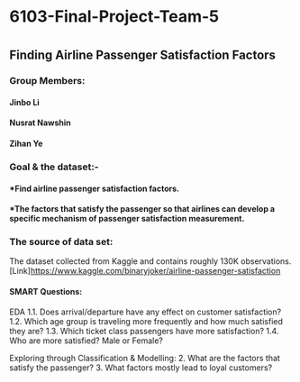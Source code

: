 # 6103-Final-Project-Team-5
#
## Finding Airline Passenger Satisfaction Factors
### Group Members:
#### Jinbo Li
#### Nusrat Nawshin
#### Zihan Ye

### Goal & the dataset:-
#### *Find airline passenger satisfaction factors. 
#### *The factors that satisfy the passenger so that airlines can develop a specific mechanism of passenger satisfaction measurement.

### The source of data set:
The dataset collected from Kaggle and contains roughly 130K observations.
[Link]https://www.kaggle.com/binaryjoker/airline-passenger-satisfaction

#### SMART Questions:

EDA
1.1. Does arrival/departure have any effect on customer satisfaction?
1.2. Which age group is traveling more frequently and how much satisfied they are?
1.3. Which ticket class passengers have more satisfaction?
1.4. Who are more satisfied? Male or Female?

Exploring through Classification & Modelling:
2. What are the factors that satisfy the passenger?
3. What factors mostly lead to loyal customers? 
